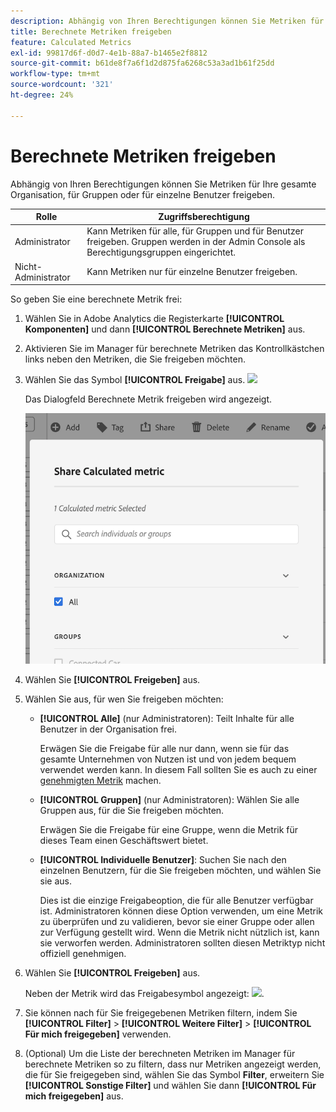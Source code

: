 ```yaml
---
description: Abhängig von Ihren Berechtigungen können Sie Metriken für Ihre gesamte Organisation, für Gruppen oder für einzelne Benutzer freigeben.
title: Berechnete Metriken freigeben
feature: Calculated Metrics
exl-id: 99817d6f-d0d7-4e1b-88a7-b1465e2f8812
source-git-commit: b61de8f7a6f1d2d875fa6268c53a3ad1b61f25dd
workflow-type: tm+mt
source-wordcount: '321'
ht-degree: 24%

---
```


# Berechnete Metriken freigeben

Abhängig von Ihren Berechtigungen können Sie Metriken für Ihre gesamte Organisation, für Gruppen oder für einzelne Benutzer freigeben.

| Rolle | Zugriffsberechtigung |
|---|---|
| Administrator | Kann Metriken für alle, für Gruppen und für Benutzer freigeben. Gruppen werden in der Admin Console als Berechtigungsgruppen eingerichtet. |
| Nicht-Administrator | Kann Metriken nur für einzelne Benutzer freigeben. |

So geben Sie eine berechnete Metrik frei:

1. Wählen Sie in Adobe Analytics die Registerkarte **[!UICONTROL Komponenten]** und dann **[!UICONTROL Berechnete Metriken]** aus.

1. Aktivieren Sie im Manager für berechnete Metriken das Kontrollkästchen links neben den Metriken, die Sie freigeben möchten.

1. Wählen Sie das Symbol **[!UICONTROL Freigabe]** aus. ![](https://spectrum.adobe.com/static/icons/workflow_18/Smock_Share_18_N.svg)

   Das Dialogfeld Berechnete Metrik freigeben wird angezeigt.

   ![](assets/cm_share.png)

1. Wählen Sie **[!UICONTROL Freigeben]** aus.

1. Wählen Sie aus, für wen Sie freigeben möchten:

   * **[!UICONTROL Alle]** (nur Administratoren): Teilt Inhalte für alle Benutzer in der Organisation frei.

     Erwägen Sie die Freigabe für alle nur dann, wenn sie für das gesamte Unternehmen von Nutzen ist und von jedem bequem verwendet werden kann. In diesem Fall sollten Sie es auch zu einer [genehmigten Metrik](/help/components/c-calcmetrics/c-workflow/cm-workflow/cm-approving.md) machen.

   * **[!UICONTROL Gruppen]** (nur Administratoren): Wählen Sie alle Gruppen aus, für die Sie freigeben möchten.

     Erwägen Sie die Freigabe für eine Gruppe, wenn die Metrik für dieses Team einen Geschäftswert bietet.

   * **[!UICONTROL Individuelle Benutzer]**: Suchen Sie nach den einzelnen Benutzern, für die Sie freigeben möchten, und wählen Sie sie aus.

     Dies ist die einzige Freigabeoption, die für alle Benutzer verfügbar ist. Administratoren können diese Option verwenden, um eine Metrik zu überprüfen und zu validieren, bevor sie einer Gruppe oder allen zur Verfügung gestellt wird. Wenn die Metrik nicht nützlich ist, kann sie verworfen werden. Administratoren sollten diesen Metriktyp nicht offiziell genehmigen.

1. Wählen Sie **[!UICONTROL Freigeben]** aus.

   Neben der Metrik wird das Freigabesymbol angezeigt: ![](https://spectrum.adobe.com/static/icons/workflow_18/Smock_Share_18_N.svg).

1. Sie können nach für Sie freigegebenen Metriken filtern, indem Sie **[!UICONTROL Filter]** > **[!UICONTROL Weitere Filter]** > **[!UICONTROL Für mich freigegeben]** verwenden.

1. (Optional) Um die Liste der berechneten Metriken im Manager für berechnete Metriken so zu filtern, dass nur Metriken angezeigt werden, die für Sie freigegeben sind, wählen Sie das Symbol **Filter**, erweitern Sie **[!UICONTROL Sonstige Filter]** und wählen Sie dann **[!UICONTROL Für mich freigegeben]** aus.

